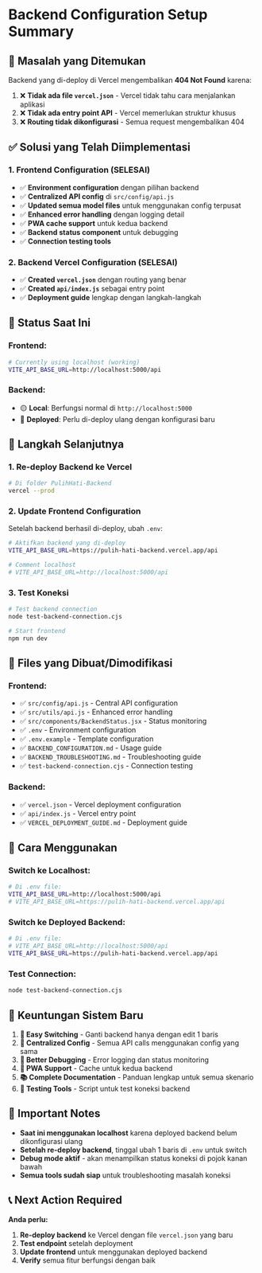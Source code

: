 # Backend Configuration Setup Summary

## 🎯 **Masalah yang Ditemukan**

Backend yang di-deploy di Vercel mengembalikan **404 Not Found** karena:
1. ❌ **Tidak ada file `vercel.json`** - Vercel tidak tahu cara menjalankan aplikasi
2. ❌ **Tidak ada entry point API** - Vercel memerlukan struktur khusus
3. ❌ **Routing tidak dikonfigurasi** - Semua request mengembalikan 404

## ✅ **Solusi yang Telah Diimplementasi**

### **1. Frontend Configuration (SELESAI)**
- ✅ **Environment configuration** dengan pilihan backend
- ✅ **Centralized API config** di `src/config/api.js`
- ✅ **Updated semua model files** untuk menggunakan config terpusat
- ✅ **Enhanced error handling** dengan logging detail
- ✅ **PWA cache support** untuk kedua backend
- ✅ **Backend status component** untuk debugging
- ✅ **Connection testing tools**

### **2. Backend Vercel Configuration (SELESAI)**
- ✅ **Created `vercel.json`** dengan routing yang benar
- ✅ **Created `api/index.js`** sebagai entry point
- ✅ **Deployment guide** lengkap dengan langkah-langkah

## 🔄 **Status Saat Ini**

### **Frontend:**
```bash
# Currently using localhost (working)
VITE_API_BASE_URL=http://localhost:5000/api
```

### **Backend:**
- 🟡 **Local**: Berfungsi normal di `http://localhost:5000`
- 🔴 **Deployed**: Perlu di-deploy ulang dengan konfigurasi baru

## 🚀 **Langkah Selanjutnya**

### **1. Re-deploy Backend ke Vercel**
```bash
# Di folder PulihHati-Backend
vercel --prod
```

### **2. Update Frontend Configuration**
Setelah backend berhasil di-deploy, ubah `.env`:
```bash
# Aktifkan backend yang di-deploy
VITE_API_BASE_URL=https://pulih-hati-backend.vercel.app/api

# Comment localhost
# VITE_API_BASE_URL=http://localhost:5000/api
```

### **3. Test Koneksi**
```bash
# Test backend connection
node test-backend-connection.cjs

# Start frontend
npm run dev
```

## 📁 **Files yang Dibuat/Dimodifikasi**

### **Frontend:**
- ✅ `src/config/api.js` - Central API configuration
- ✅ `src/utils/api.js` - Enhanced error handling
- ✅ `src/components/BackendStatus.jsx` - Status monitoring
- ✅ `.env` - Environment configuration
- ✅ `.env.example` - Template configuration
- ✅ `BACKEND_CONFIGURATION.md` - Usage guide
- ✅ `BACKEND_TROUBLESHOOTING.md` - Troubleshooting guide
- ✅ `test-backend-connection.cjs` - Connection testing

### **Backend:**
- ✅ `vercel.json` - Vercel deployment configuration
- ✅ `api/index.js` - Vercel entry point
- ✅ `VERCEL_DEPLOYMENT_GUIDE.md` - Deployment guide

## 🔧 **Cara Menggunakan**

### **Switch ke Localhost:**
```bash
# Di .env file:
VITE_API_BASE_URL=http://localhost:5000/api
# VITE_API_BASE_URL=https://pulih-hati-backend.vercel.app/api
```

### **Switch ke Deployed Backend:**
```bash
# Di .env file:
# VITE_API_BASE_URL=http://localhost:5000/api
VITE_API_BASE_URL=https://pulih-hati-backend.vercel.app/api
```

### **Test Connection:**
```bash
node test-backend-connection.cjs
```

## 🎉 **Keuntungan Sistem Baru**

1. **🔄 Easy Switching** - Ganti backend hanya dengan edit 1 baris
2. **🔧 Centralized Config** - Semua API calls menggunakan config yang sama
3. **🐛 Better Debugging** - Error logging dan status monitoring
4. **📱 PWA Support** - Cache untuk kedua backend
5. **📚 Complete Documentation** - Panduan lengkap untuk semua skenario
6. **🧪 Testing Tools** - Script untuk test koneksi backend

## 🚨 **Important Notes**

- **Saat ini menggunakan localhost** karena deployed backend belum dikonfigurasi ulang
- **Setelah re-deploy backend**, tinggal ubah 1 baris di `.env` untuk switch
- **Debug mode aktif** - akan menampilkan status koneksi di pojok kanan bawah
- **Semua tools sudah siap** untuk troubleshooting masalah koneksi

## 📞 **Next Action Required**

**Anda perlu:**
1. **Re-deploy backend** ke Vercel dengan file `vercel.json` yang baru
2. **Test endpoint** setelah deployment
3. **Update frontend** untuk menggunakan deployed backend
4. **Verify** semua fitur berfungsi dengan baik
